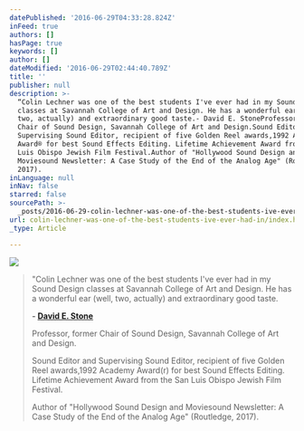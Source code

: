 ```yaml
---
datePublished: '2016-06-29T04:33:28.824Z'
inFeed: true
authors: []
hasPage: true
keywords: []
author: []
dateModified: '2016-06-29T02:44:40.789Z'
title: ''
publisher: null
description: >-
  “Colin Lechner was one of the best students I've ever had in my Sound Design
  classes at Savannah College of Art and Design. He has a wonderful ear (well,
  two, actually) and extraordinary good taste.- David E. StoneProfessor, former
  Chair of Sound Design, Savannah College of Art and Design.Sound Editor and
  Supervising Sound Editor, recipient of five Golden Reel awards,1992 Academy
  Award® for best Sound Effects Editing. Lifetime Achievement Award from the San
  Luis Obispo Jewish Film Festival.Author of "Hollywood Sound Design and
  Moviesound Newsletter: A Case Study of the End of the Analog Age" (Routledge,
  2017).
inLanguage: null
inNav: false
starred: false
sourcePath: >-
  _posts/2016-06-29-colin-lechner-was-one-of-the-best-students-ive-ever-had-in.md
url: colin-lechner-was-one-of-the-best-students-ive-ever-had-in/index.html
_type: Article

---
```

![](https://the-grid-user-content.s3-us-west-2.amazonaws.com/a6a8f0aa-9508-41ef-a713-e063e671c82e.jpg)

> "Colin Lechner was one of the best students I've ever had in my Sound Design classes at Savannah College of Art and Design. He has a wonderful ear (well, two, actually) and extraordinary good taste.
> 
> **- [David E. Stone][0]**
> 
> Professor, former Chair of Sound Design, Savannah College of Art and Design.
> 
> Sound Editor and Supervising Sound Editor, recipient of five Golden Reel awards,1992 Academy Award(r) for best Sound Effects Editing. Lifetime Achievement Award from the San Luis Obispo Jewish Film Festival.
> 
> Author of "Hollywood Sound Design and Moviesound Newsletter: A Case Study of the End of the Analog Age" (Routledge, 2017).



[0]: http://www.imdb.com/name/nm0831823/?ref_=fn_al_nm_1 "David E. Stone"